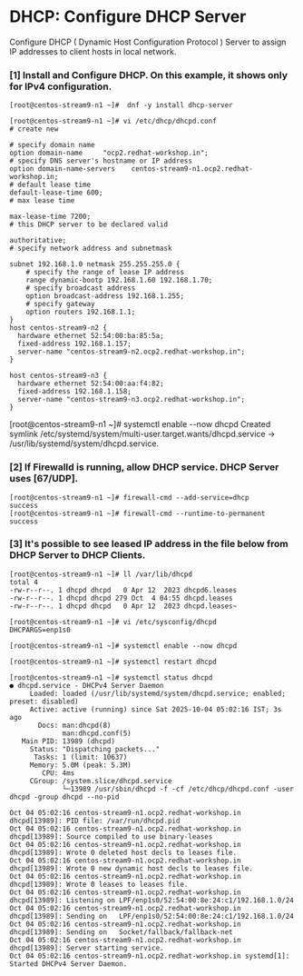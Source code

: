 # DHCP: Configure DHCP Server  	

Configure DHCP ( Dynamic Host Configuration Protocol ) Server to assign IP addresses to client hosts in local network.

### [1] Install and Configure DHCP. On this example, it shows only for IPv4 configuration. 
    
    [root@centos-stream9-n1 ~]#  dnf -y install dhcp-server 
    
    [root@centos-stream9-n1 ~]# vi /etc/dhcp/dhcpd.conf 
    # create new

    # specify domain name
    option domain-name     "ocp2.redhat-workshop.in";
    # specify DNS server's hostname or IP address
    option domain-name-servers    centos-stream9-n1.ocp2.redhat-workshop.in;
    # default lease time
    default-lease-time 600;
    # max lease time
    
    max-lease-time 7200;
    # this DHCP server to be declared valid
    
    authoritative;
    # specify network address and subnetmask
    
    subnet 192.168.1.0 netmask 255.255.255.0 {
        # specify the range of lease IP address
        range dynamic-bootp 192.168.1.60 192.168.1.70;
        # specify broadcast address
        option broadcast-address 192.168.1.255;
        # specify gateway
        option routers 192.168.1.1;
    }
    host centos-stream9-n2 {
      hardware ethernet 52:54:00:ba:85:5a;
      fixed-address 192.168.1.157;
      server-name "centos-stream9-n2.ocp2.redhat-workshop.in";
    }
    
    host centos-stream9-n3 {
      hardware ethernet 52:54:00:aa:f4:82;
      fixed-address 192.168.1.158;
      server-name "centos-stream9-n3.ocp2.redhat-workshop.in";
    }
       

[root@centos-stream9-n1 ~]# systemctl enable --now dhcpd 
Created symlink /etc/systemd/system/multi-user.target.wants/dhcpd.service → /usr/lib/systemd/system/dhcpd.service.

### [2] If Firewalld is running, allow DHCP service. DHCP Server uses [67/UDP].

    [root@centos-stream9-n1 ~]# firewall-cmd --add-service=dhcp
    success
    [root@centos-stream9-n1 ~]# firewall-cmd --runtime-to-permanent    
    success

### [3] It's possible to see leased IP address in the file below from DHCP Server to DHCP Clients. 

    [root@centos-stream9-n1 ~]# ll /var/lib/dhcpd 
    total 4
    -rw-r--r--. 1 dhcpd dhcpd   0 Apr 12  2023 dhcpd6.leases
    -rw-r--r--. 1 dhcpd dhcpd 279 Oct  4 04:55 dhcpd.leases
    -rw-r--r--. 1 dhcpd dhcpd   0 Apr 12  2023 dhcpd.leases~
        
    [root@centos-stream9-n1 ~]# vi /etc/sysconfig/dhcpd 
    DHCPARGS=enp1s0

    [root@centos-stream9-n1 ~]# systemctl enable --now dhcpd 

    [root@centos-stream9-n1 ~]# systemctl restart dhcpd 

    [root@centos-stream9-n1 ~]# systemctl status dhcpd 
    ● dhcpd.service - DHCPv4 Server Daemon
         Loaded: loaded (/usr/lib/systemd/system/dhcpd.service; enabled; preset: disabled)
         Active: active (running) since Sat 2025-10-04 05:02:16 IST; 3s ago
           Docs: man:dhcpd(8)
                 man:dhcpd.conf(5)
       Main PID: 13989 (dhcpd)
         Status: "Dispatching packets..."
          Tasks: 1 (limit: 10637)
         Memory: 5.0M (peak: 5.3M)
            CPU: 4ms
         CGroup: /system.slice/dhcpd.service
                 └─13989 /usr/sbin/dhcpd -f -cf /etc/dhcp/dhcpd.conf -user dhcpd -group dhcpd --no-pid
    
    Oct 04 05:02:16 centos-stream9-n1.ocp2.redhat-workshop.in dhcpd[13989]: PID file: /var/run/dhcpd.pid
    Oct 04 05:02:16 centos-stream9-n1.ocp2.redhat-workshop.in dhcpd[13989]: Source compiled to use binary-leases
    Oct 04 05:02:16 centos-stream9-n1.ocp2.redhat-workshop.in dhcpd[13989]: Wrote 0 deleted host decls to leases file.
    Oct 04 05:02:16 centos-stream9-n1.ocp2.redhat-workshop.in dhcpd[13989]: Wrote 0 new dynamic host decls to leases file.
    Oct 04 05:02:16 centos-stream9-n1.ocp2.redhat-workshop.in dhcpd[13989]: Wrote 0 leases to leases file.
    Oct 04 05:02:16 centos-stream9-n1.ocp2.redhat-workshop.in dhcpd[13989]: Listening on LPF/enp1s0/52:54:00:8e:24:c1/192.168.1.0/24
    Oct 04 05:02:16 centos-stream9-n1.ocp2.redhat-workshop.in dhcpd[13989]: Sending on   LPF/enp1s0/52:54:00:8e:24:c1/192.168.1.0/24
    Oct 04 05:02:16 centos-stream9-n1.ocp2.redhat-workshop.in dhcpd[13989]: Sending on   Socket/fallback/fallback-net
    Oct 04 05:02:16 centos-stream9-n1.ocp2.redhat-workshop.in dhcpd[13989]: Server starting service.
    Oct 04 05:02:16 centos-stream9-n1.ocp2.redhat-workshop.in systemd[1]: Started DHCPv4 Server Daemon.

    